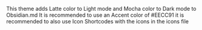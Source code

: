 This theme adds Latte color to Light mode and Mocha color to Dark mode to Obsidian.md
It is recommended to use an Accent color of #EECC91 it is recommended to also use Icon Shortcodes with the icons in the icons file

